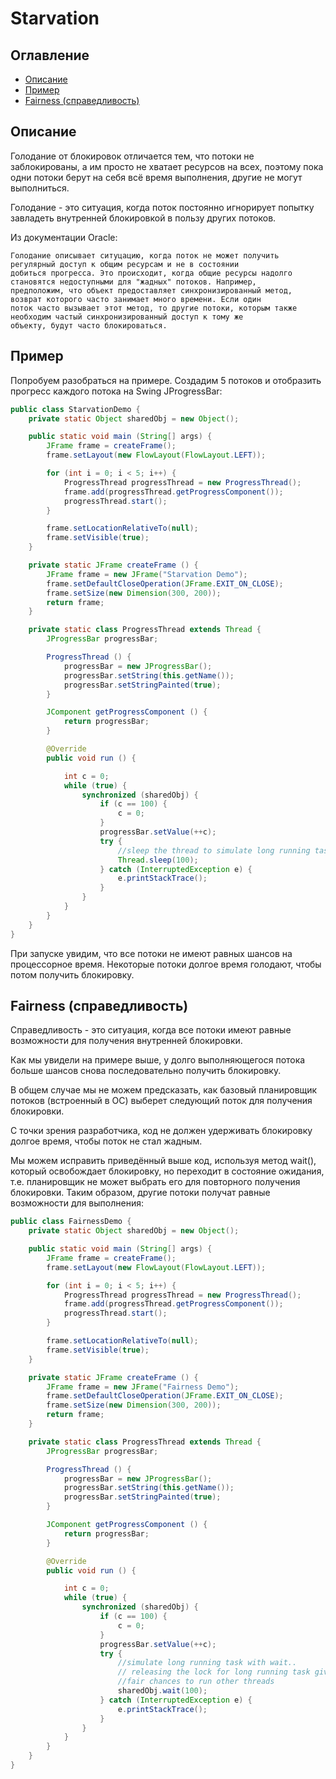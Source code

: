 # Starvation
## Оглавление
- [Описание](#описание)
- [Пример](#пример)
- [Fairness (справедливость)](#fairness-справедливость)
## Описание
Голодание от блокировок отличается тем, что потоки не заблокированы, а им просто не хватает ресурсов на всех, поэтому 
пока одни потоки берут на себя всё время выполнения, другие не могут выполниться.

Голодание - это ситуация, когда поток постоянно игнорирует попытку завладеть внутренней блокировкой в пользу других 
потоков.

Из документации Oracle:
```
Голодание описывает ситуцацию, когда поток не может получить регулярный доступ к общим ресурсам и не в состоянии 
добиться прогресса. Это происходит, когда общие ресурсы надолго становятся недоступными для "жадных" потоков. Например, 
предположим, что объект предоставляет синхронизированный метод, возврат которого часто занимает много времени. Если один 
поток часто вызывает этот метод, то другие потоки, которым также необходим частый синхронизированный доступ к тому же 
объекту, будут часто блокироваться.
```
## Пример
Попробуем разобраться на примере. Создадим 5 потоков и отобразить прогресс каждого потока на Swing JProgressBar:
```java
public class StarvationDemo {
    private static Object sharedObj = new Object();

    public static void main (String[] args) {
        JFrame frame = createFrame();
        frame.setLayout(new FlowLayout(FlowLayout.LEFT));

        for (int i = 0; i < 5; i++) {
            ProgressThread progressThread = new ProgressThread();
            frame.add(progressThread.getProgressComponent());
            progressThread.start();
        }

        frame.setLocationRelativeTo(null);
        frame.setVisible(true);
    }

    private static JFrame createFrame () {
        JFrame frame = new JFrame("Starvation Demo");
        frame.setDefaultCloseOperation(JFrame.EXIT_ON_CLOSE);
        frame.setSize(new Dimension(300, 200));
        return frame;
    }

    private static class ProgressThread extends Thread {
        JProgressBar progressBar;

        ProgressThread () {
            progressBar = new JProgressBar();
            progressBar.setString(this.getName());
            progressBar.setStringPainted(true);
        }

        JComponent getProgressComponent () {
            return progressBar;
        }

        @Override
        public void run () {

            int c = 0;
            while (true) {
                synchronized (sharedObj) {
                    if (c == 100) {
                        c = 0;
                    }
                    progressBar.setValue(++c);
                    try {
                        //sleep the thread to simulate long running task
                        Thread.sleep(100);
                    } catch (InterruptedException e) {
                        e.printStackTrace();
                    }
                }
            }
        }
    }
}
```
При запуске увидим, что все потоки не имеют равных шансов на процессорное время. Некоторые потоки долгое время голодают, 
чтобы потом получить блокировку.
## Fairness (справедливость)
Справедливость - это ситуация, когда все потоки имеют равные возможности для получения внутренней блокировки.

Как мы увидели на примере выше, у долго выполняющегося потока больше шансов снова последовательно получить блокировку.

В общем случае мы не можем предсказать, как базовый планировщик потоков (встроенный в ОС) выберет следующий поток для 
получения блокировки.

С точки зрения разработчика, код не должен удерживать блокировку долгое время, чтобы поток не стал жадным.

Мы можем исправить приведённый выше код, используя метод wait(), который освобождает блокировку, но переходит в 
состояние ожидания, т.е. планировщик не может выбрать его для повторного получения блокировки. Таким образом, другие 
потоки получат равные возможности для выполнения:
```java
public class FairnessDemo {
    private static Object sharedObj = new Object();

    public static void main (String[] args) {
        JFrame frame = createFrame();
        frame.setLayout(new FlowLayout(FlowLayout.LEFT));

        for (int i = 0; i < 5; i++) {
            ProgressThread progressThread = new ProgressThread();
            frame.add(progressThread.getProgressComponent());
            progressThread.start();
        }

        frame.setLocationRelativeTo(null);
        frame.setVisible(true);
    }

    private static JFrame createFrame () {
        JFrame frame = new JFrame("Fairness Demo");
        frame.setDefaultCloseOperation(JFrame.EXIT_ON_CLOSE);
        frame.setSize(new Dimension(300, 200));
        return frame;
    }

    private static class ProgressThread extends Thread {
        JProgressBar progressBar;

        ProgressThread () {
            progressBar = new JProgressBar();
            progressBar.setString(this.getName());
            progressBar.setStringPainted(true);
        }

        JComponent getProgressComponent () {
            return progressBar;
        }

        @Override
        public void run () {

            int c = 0;
            while (true) {
                synchronized (sharedObj) {
                    if (c == 100) {
                        c = 0;
                    }
                    progressBar.setValue(++c);
                    try {
                        //simulate long running task with wait..
                        // releasing the lock for long running task gives
                        //fair chances to run other threads
                        sharedObj.wait(100);
                    } catch (InterruptedException e) {
                        e.printStackTrace();
                    }
                }
            }
        }
    }
}
```
